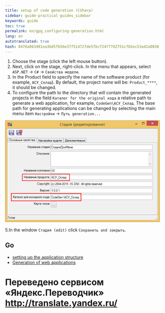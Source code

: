 ```yaml
---
title: setup of code generation (CSharp)
sidebar: guide-practical-guides_sidebar
keywords: guide
toc: true
permalink: en/gpg_configuring-generation.html
lang: en 
autotranslated: true 
hash: 8476a063401ea3bd5fb56e37f51472fde57bcf24f77d2751cfb5ec53a42a0038
---
```


1. Choose the stage (click the left mouse button).
2. Next, click on the stage, right-click. In the menu that appears, select `ASP.NET` -> `C#` -> `Свойства модели`.
3. In the Product field to specify the name of the software product (for example, `АСУ_Склад`). By default, the project name will be: `Product_****`, it should be changed. 
4. To configure the path to the directory that will contain the generated projects in the field `Каталог for the original кода` a relative path to generate a web application, for example, `CodeGen\АСУ_Склад`. The base path for generating applications can be changed by selecting the main menu item `Настройки` -> `Путь generation...`

![](/images/pages/guides/flexberry-aspnet/generation-path.png) 

5.In the window `Стадия (edit)` click `Сохранить and закрыть`.

## Go

* <i class="fa fa-arrow-left" aria-hidden="true"></i> [setting up the application structure](gpg_connection-settings-db.html)
* [Generation of web applications](gpg_generation-application.html) <i class="fa fa-arrow-right" aria-hidden="true"></i> 



 # Переведено сервисом «Яндекс.Переводчик» http://translate.yandex.ru/